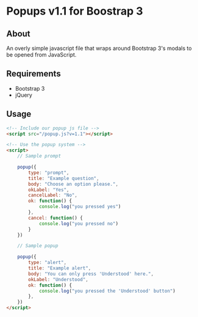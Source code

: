 # Popups v1.1 for Boostrap 3

## About

An overly simple javascript file that wraps around Bootstrap 3's modals to be opened from JavaScript.

## Requirements

- Bootstrap 3
- jQuery

## Usage

```html
<!-- Include our popup js file -->
<script src="/popup.js?v=1.1"></script>

<!-- Use the popup system -->
<script>
    // Sample prompt

    popup({
        type: "prompt",
        title: "Example question",
        body: "Choose an option please.",
        okLabel: "Yes",
        cancelLabel: "No",
        ok: function() {
            console.log("you pressed yes")
        },
        cancel: function() {
            console.log("you pressed no")
        }
    })

    // Sample popup

    popup({
        type: "alert",
        title: "Example alert",
        body: "You can only press 'Understood' here.",
        okLabel: "Understood",
        ok: function() {
            console.log("you pressed the 'Understood' button")
        },
    })
</script>
```